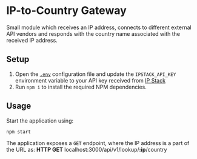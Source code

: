 # IP-to-Country Gateway
Small module which receives an IP address, connects to different external API vendors and responds with the country name associated with the received IP address.

## Setup
1. Open the [`.env`](.env) configuration file and update the `IPSTACK_API_KEY` environment variable to your API key received from [IP Stack](https://ipstack.com/product)
2. Run `npm i` to install the required NPM dependencies.

## Usage
Start the application using:
```sh
npm start
```

The application exposes a `GET` endpoint, where the IP address is a part of the URL as:
  **HTTP GET**
  localhost:3000/api/v1/lookup/**:ip**/country

